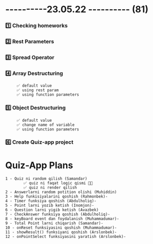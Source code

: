 # ----------23.05.22 ---------- (81)

### 1️⃣ Checking homeworks

### 2️⃣ Rest Parameters

### 3️⃣ Spread Operator

### 4️⃣ Array Destructuring

         ✅ default value
         ✅ using rest param
         ✅ using function parameters

### 5️⃣ Object Destructuring

         ✅ default value
         ✅ change name of variable
         ✅ using function parameters

### 6️⃣ Create Quiz-app project

# Quiz-App Plans

    1 - Quiz ni random qilish (Samandar)
            ✅ quiz ni faqat logic qismi 👍🏻
            ✅ quiz ni render qilish
    2 - Answerlarni random potition olishi (Muhiddin)
    3 - Help funkisiyalarini qoshish (Rahmonbek)-
    4 - Timer funksiya qoshish (Abdulholiq)-
    5 - Point larni yozib ketish (Inomjon)-
    6 - Question larni yigib ketish (Avazbek)
    7 - CheckAnswer funksiya qoshish (Abdulholiq)-
    8 - keyBoard event dan foydalanish (Muhammadumar)-
    9 - Total Point larni chiqarish (Samandar)-
    10 - onReset funksiyasini qoshish (Muhammadumar)-
    11 - showResult() funksiyani qoshish (Arslonbek)-
    12 - onPointSelect funksiyasini yaratish (Arslonbek)-
